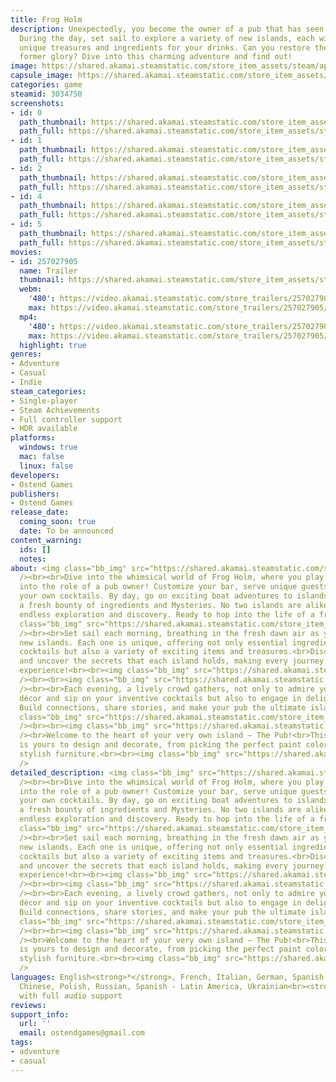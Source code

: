 ```yaml
---
title: Frog Holm
description: Unexpectedly, you become the owner of a pub that has seen better days.
  During the day, set sail to explore a variety of new islands, each with its own
  unique treasures and ingredients for your drinks. Can you restore the pub to its
  former glory? Dive into this charming adventure and find out!
image: https://shared.akamai.steamstatic.com/store_item_assets/steam/apps/3034750/header.jpg?t=1732287428
capsule_image: https://shared.akamai.steamstatic.com/store_item_assets/steam/apps/3034750/292ca0cc210a54b36c5bf0541b090bfdfca390a7/capsule_231x87.jpg?t=1732287428
categories: game
steamid: 3034750
screenshots:
- id: 0
  path_thumbnail: https://shared.akamai.steamstatic.com/store_item_assets/steam/apps/3034750/ss_0761fa6ed0567e04c7cbff55074bc907e2e5e690.600x338.jpg?t=1732287428
  path_full: https://shared.akamai.steamstatic.com/store_item_assets/steam/apps/3034750/ss_0761fa6ed0567e04c7cbff55074bc907e2e5e690.1920x1080.jpg?t=1732287428
- id: 1
  path_thumbnail: https://shared.akamai.steamstatic.com/store_item_assets/steam/apps/3034750/ss_2f0503f8ed1a1f9dde0fe81bfe2359bab13788c4.600x338.jpg?t=1732287428
  path_full: https://shared.akamai.steamstatic.com/store_item_assets/steam/apps/3034750/ss_2f0503f8ed1a1f9dde0fe81bfe2359bab13788c4.1920x1080.jpg?t=1732287428
- id: 2
  path_thumbnail: https://shared.akamai.steamstatic.com/store_item_assets/steam/apps/3034750/ss_79d07bfd126f1d64083f7c105b7c1df7f4a4140f.600x338.jpg?t=1732287428
  path_full: https://shared.akamai.steamstatic.com/store_item_assets/steam/apps/3034750/ss_79d07bfd126f1d64083f7c105b7c1df7f4a4140f.1920x1080.jpg?t=1732287428
- id: 4
  path_thumbnail: https://shared.akamai.steamstatic.com/store_item_assets/steam/apps/3034750/ss_478de753ac03256c012ed0a17e983b1c22db02c5.600x338.jpg?t=1732287428
  path_full: https://shared.akamai.steamstatic.com/store_item_assets/steam/apps/3034750/ss_478de753ac03256c012ed0a17e983b1c22db02c5.1920x1080.jpg?t=1732287428
- id: 5
  path_thumbnail: https://shared.akamai.steamstatic.com/store_item_assets/steam/apps/3034750/ss_96109c7025db1b67670546d23398dacf9ca744a8.600x338.jpg?t=1732287428
  path_full: https://shared.akamai.steamstatic.com/store_item_assets/steam/apps/3034750/ss_96109c7025db1b67670546d23398dacf9ca744a8.1920x1080.jpg?t=1732287428
movies:
- id: 257027905
  name: Trailer
  thumbnail: https://shared.akamai.steamstatic.com/store_item_assets/steam/apps/257027905/5b91feaa76373ced2b98eca43027965e2d451a0e/movie_600x337.jpg?t=1732287420
  webm:
    '480': https://video.akamai.steamstatic.com/store_trailers/257027905/movie480_vp9.webm?t=1732287420
    max: https://video.akamai.steamstatic.com/store_trailers/257027905/movie_max_vp9.webm?t=1732287420
  mp4:
    '480': https://video.akamai.steamstatic.com/store_trailers/257027905/movie480.mp4?t=1732287420
    max: https://video.akamai.steamstatic.com/store_trailers/257027905/movie_max.mp4?t=1732287420
  highlight: true
genres:
- Adventure
- Casual
- Indie
steam_categories:
- Single-player
- Steam Achievements
- Full controller support
- HDR available
platforms:
  windows: true
  mac: false
  linux: false
developers:
- Ostend Games
publishers:
- Ostend Games
release_date:
  coming_soon: true
  date: To be announced
content_warning:
  ids: []
  notes:
about: <img class="bb_img" src="https://shared.akamai.steamstatic.com/store_item_assets/steam/apps/3034750/extras/Head_Emblem.png?t=1732287428"
  /><br><br>Dive into the whimsical world of Frog Holm, where you play as a frog thrust
  into the role of a pub owner! Customize your bar, serve unique guests, mix and brew
  your own cocktails. By day, go on exciting boat adventures to islands, each offering
  a fresh bounty of ingredients and Mysteries. No two islands are alike, ensuring
  endless exploration and discovery. Ready to hop into the life of a froggy barkeep?<br><br><br><img
  class="bb_img" src="https://shared.akamai.steamstatic.com/store_item_assets/steam/apps/3034750/extras/gather_Explore.png?t=1732287428"
  /><br><br>Set sail each morning, breathing in the fresh dawn air as you explore
  new islands. Each one is unique, offering not only essential ingredients for your
  cocktails but also a variety of exciting items and treasures.<br>Discover, gather,
  and uncover the secrets that each island holds, making every journey a thrilling
  experience!<br><br><img class="bb_img" src="https://shared.akamai.steamstatic.com/store_item_assets/steam/apps/3034750/extras/gatherExplore.gif?t=1732287428"
  /><br><br><img class="bb_img" src="https://shared.akamai.steamstatic.com/store_item_assets/steam/apps/3034750/extras/Mix6Serve.png?t=1732287428"
  /><br><br>Each evening, a lively crowd gathers, not only to admire your creative
  décor and sip on your inventive cocktails but also to engage in delightful conversations.
  Build connections, share stories, and make your pub the ultimate island hotspot!<br><br><img
  class="bb_img" src="https://shared.akamai.steamstatic.com/store_item_assets/steam/apps/3034750/extras/MixAndServe.gif.gif?t=1732287428"
  /><br><br><img class="bb_img" src="https://shared.akamai.steamstatic.com/store_item_assets/steam/apps/3034750/extras/your_Pub,_your_Story.png?t=1732287428"
  /><br>Welcome to the heart of your very own island — The Pub!<br>This cozy haven
  is yours to design and decorate, from picking the perfect paint color to selecting
  stylish furniture.<br><br><img class="bb_img" src="https://shared.akamai.steamstatic.com/store_item_assets/steam/apps/3034750/extras/store_page__Section_Pub.png?t=1732287428"
  />
detailed_description: <img class="bb_img" src="https://shared.akamai.steamstatic.com/store_item_assets/steam/apps/3034750/extras/Head_Emblem.png?t=1732287428"
  /><br><br>Dive into the whimsical world of Frog Holm, where you play as a frog thrust
  into the role of a pub owner! Customize your bar, serve unique guests, mix and brew
  your own cocktails. By day, go on exciting boat adventures to islands, each offering
  a fresh bounty of ingredients and Mysteries. No two islands are alike, ensuring
  endless exploration and discovery. Ready to hop into the life of a froggy barkeep?<br><br><br><img
  class="bb_img" src="https://shared.akamai.steamstatic.com/store_item_assets/steam/apps/3034750/extras/gather_Explore.png?t=1732287428"
  /><br><br>Set sail each morning, breathing in the fresh dawn air as you explore
  new islands. Each one is unique, offering not only essential ingredients for your
  cocktails but also a variety of exciting items and treasures.<br>Discover, gather,
  and uncover the secrets that each island holds, making every journey a thrilling
  experience!<br><br><img class="bb_img" src="https://shared.akamai.steamstatic.com/store_item_assets/steam/apps/3034750/extras/gatherExplore.gif?t=1732287428"
  /><br><br><img class="bb_img" src="https://shared.akamai.steamstatic.com/store_item_assets/steam/apps/3034750/extras/Mix6Serve.png?t=1732287428"
  /><br><br>Each evening, a lively crowd gathers, not only to admire your creative
  décor and sip on your inventive cocktails but also to engage in delightful conversations.
  Build connections, share stories, and make your pub the ultimate island hotspot!<br><br><img
  class="bb_img" src="https://shared.akamai.steamstatic.com/store_item_assets/steam/apps/3034750/extras/MixAndServe.gif.gif?t=1732287428"
  /><br><br><img class="bb_img" src="https://shared.akamai.steamstatic.com/store_item_assets/steam/apps/3034750/extras/your_Pub,_your_Story.png?t=1732287428"
  /><br>Welcome to the heart of your very own island — The Pub!<br>This cozy haven
  is yours to design and decorate, from picking the perfect paint color to selecting
  stylish furniture.<br><br><img class="bb_img" src="https://shared.akamai.steamstatic.com/store_item_assets/steam/apps/3034750/extras/store_page__Section_Pub.png?t=1732287428"
  />
languages: English<strong>*</strong>, French, Italian, German, Spanish - Spain, Simplified
  Chinese, Polish, Russian, Spanish - Latin America, Ukrainian<br><strong>*</strong>languages
  with full audio support
reviews:
support_info:
  url: ''
  email: ostendgames@gmail.com
tags:
- adventure
- casual
---
```

